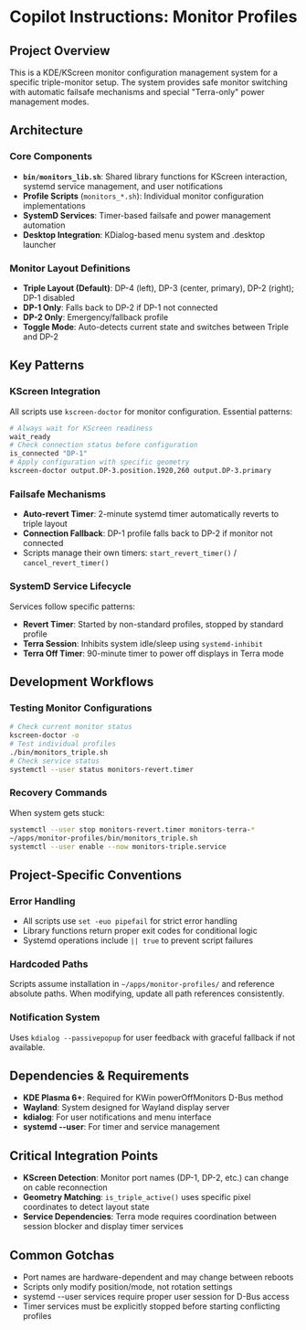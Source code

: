 # Copilot Instructions: Monitor Profiles

## Project Overview
This is a KDE/KScreen monitor configuration management system for a specific triple-monitor setup. The system provides safe monitor switching with automatic failsafe mechanisms and special "Terra-only" power management modes.

## Architecture

### Core Components
- **`bin/monitors_lib.sh`**: Shared library functions for KScreen interaction, systemd service management, and user notifications
- **Profile Scripts** (`monitors_*.sh`): Individual monitor configuration implementations
- **SystemD Services**: Timer-based failsafe and power management automation
- **Desktop Integration**: KDialog-based menu system and .desktop launcher

### Monitor Layout Definitions
- **Triple Layout (Default)**: DP-4 (left), DP-3 (center, primary), DP-2 (right); DP-1 disabled
- **DP-1 Only**: Falls back to DP-2 if DP-1 not connected
- **DP-2 Only**: Emergency/fallback profile
- **Toggle Mode**: Auto-detects current state and switches between Triple and DP-2

## Key Patterns

### KScreen Integration
All scripts use `kscreen-doctor` for monitor configuration. Essential patterns:
```bash
# Always wait for KScreen readiness
wait_ready
# Check connection status before configuration
is_connected "DP-1" 
# Apply configuration with specific geometry
kscreen-doctor output.DP-3.position.1920,260 output.DP-3.primary
```

### Failsafe Mechanisms
- **Auto-revert Timer**: 2-minute systemd timer automatically reverts to triple layout
- **Connection Fallback**: DP-1 profile falls back to DP-2 if monitor not connected
- Scripts manage their own timers: `start_revert_timer()` / `cancel_revert_timer()`

### SystemD Service Lifecycle
Services follow specific patterns:
- **Revert Timer**: Started by non-standard profiles, stopped by standard profile
- **Terra Session**: Inhibits system idle/sleep using `systemd-inhibit`
- **Terra Off Timer**: 90-minute timer to power off displays in Terra mode

## Development Workflows

### Testing Monitor Configurations
```bash
# Check current monitor status
kscreen-doctor -o
# Test individual profiles
./bin/monitors_triple.sh
# Check service status
systemctl --user status monitors-revert.timer
```

### Recovery Commands
When system gets stuck:
```bash
systemctl --user stop monitors-revert.timer monitors-terra-*
~/apps/monitor-profiles/bin/monitors_triple.sh
systemctl --user enable --now monitors-triple.service
```

## Project-Specific Conventions

### Error Handling
- All scripts use `set -euo pipefail` for strict error handling
- Library functions return proper exit codes for conditional logic
- Systemd operations include `|| true` to prevent script failures

### Hardcoded Paths
Scripts assume installation in `~/apps/monitor-profiles/` and reference absolute paths. When modifying, update all path references consistently.

### Notification System
Uses `kdialog --passivepopup` for user feedback with graceful fallback if not available.

## Dependencies & Requirements
- **KDE Plasma 6+**: Required for KWin powerOffMonitors D-Bus method
- **Wayland**: System designed for Wayland display server
- **kdialog**: For user notifications and menu interface
- **systemd --user**: For timer and service management

## Critical Integration Points
- **KScreen Detection**: Monitor port names (DP-1, DP-2, etc.) can change on cable reconnection
- **Geometry Matching**: `is_triple_active()` uses specific pixel coordinates to detect layout state
- **Service Dependencies**: Terra mode requires coordination between session blocker and display timer services

## Common Gotchas
- Port names are hardware-dependent and may change between reboots
- Scripts only modify position/mode, not rotation settings
- systemd --user services require proper user session for D-Bus access
- Timer services must be explicitly stopped before starting conflicting profiles